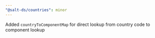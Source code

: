```yaml
---
"@salt-ds/countries": minor
---
```


Added `countryToComponentMap` for direct lookup from country code to component lookup
